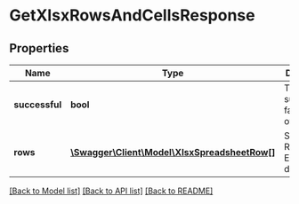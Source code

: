 # GetXlsxRowsAndCellsResponse

## Properties
Name | Type | Description | Notes
------------ | ------------- | ------------- | -------------
**successful** | **bool** | True if successful, false otherwise | [optional] 
**rows** | [**\Swagger\Client\Model\XlsxSpreadsheetRow[]**](XlsxSpreadsheetRow.md) | Spreadsheet Rows in the Excel XLSX document | [optional] 

[[Back to Model list]](../README.md#documentation-for-models) [[Back to API list]](../README.md#documentation-for-api-endpoints) [[Back to README]](../README.md)


